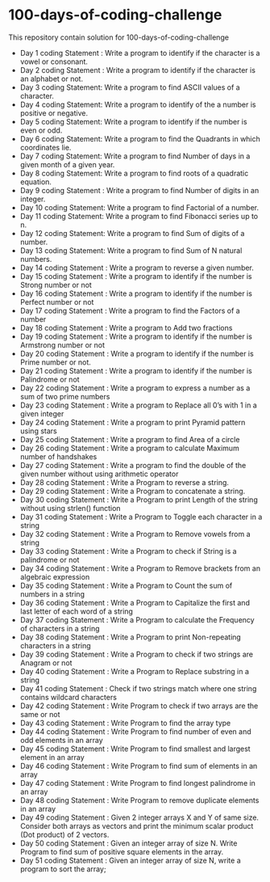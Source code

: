 # 100-days-of-coding-challenge

This repository contain solution for 100-days-of-coding-challenge

-   Day 1 coding Statement : Write a program to identify if the character is a vowel or consonant.
-   Day 2 coding Statement : Write a program to identify if the character is an alphabet or not.
-   Day 3 coding Statement: Write a program to find ASCII values of a character.
-   Day 4 coding Statement: Write a program to identify of the a number is positive or negative.
-   Day 5 coding Statement: Write a program to identify if the number is even or odd.
-   Day 6 coding Statement: Write a program to find the Quadrants in which coordinates lie.
-   Day 7 coding Statement: Write a program to find Number of days in a given month of a given year.
-   Day 8 coding Statement: Write a program to find roots of a quadratic equation.
-   Day 9 coding Statement : Write a program to find Number of digits in an integer.
-   Day 10 coding Statement: Write a program to find Factorial of a number.
-   Day 11 coding Statement: Write a program to find Fibonacci series up to n.
-   Day 12 coding Statement: Write a program to find Sum of digits of a number.
-   Day 13 coding Statement: Write a program to find Sum of N natural numbers.
-   Day 14 coding Statement : Write a program to reverse a given number.
-   Day 15 coding Statement : Write a program to identify if the number is Strong number or not
-   Day 16 coding Statement : Write a program to identify if the number is Perfect number or not
-   Day 17 coding Statement : Write a program to find the Factors of a number
-   Day 18 coding Statement : Write a program to Add two fractions
-   Day 19 coding Statement : Write a program to identify if the number is Armstrong number or not
-   Day 20 coding Statement : Write a program to identify if the number is Prime number or not.
-   Day 21 coding Statement : Write a program to identify if the number is Palindrome or not
-   Day 22 coding Statement : Write a program to express a number as a sum of two prime numbers
-   Day 23 coding Statement : Write a program to Replace all 0’s with 1 in a given integer
-   Day 24 coding Statement : Write a program to print Pyramid pattern using stars
-   Day 25 coding Statement : Write a program to find Area of a circle
-   Day 26 coding Statement : Write a program to calculate Maximum number of handshakes
-   Day 27 coding Statement : Write a program to find the double of the given number without using arithmetic operator
-   Day 28 coding Statement : Write a Program to reverse a string.
-   Day 29 coding Statement : Write a Program to concatenate a string.
-   Day 30 coding Statement : Write a Program to print Length of the string without using strlen() function
-   Day 31 coding Statement : Write a Program to Toggle each character in a string
-   Day 32 coding Statement : Write a Program to Remove vowels from a string
-   Day 33 coding Statement : Write a Program to check if String is a palindrome or not
-   Day 34 coding Statement : Write a Program to Remove brackets from an algebraic expression
-   Day 35 coding Statement : Write a Program to Count the sum of numbers in a string
-   Day 36 coding Statement : Write a Program to Capitalize the first and last letter of each word of a string
-   Day 37 coding Statement : Write a Program to calculate the Frequency of characters in a string
-   Day 38 coding Statement : Write a Program to print Non-repeating characters in a string
-   Day 39 coding Statement : Write a Program to check if two strings are Anagram or not
-   Day 40 coding Statement : Write a Program to Replace substring in a string
-   Day 41 coding Statement : Check if two strings match where one string contains wildcard characters
-   Day 42 coding Statement : Write Program to check if two arrays are the same or not
-   Day 43 coding Statement : Write Program to find the array type
-   Day 44 coding Statement : Write Program to find number of even and odd elements in an array
-   Day 45 coding Statement : Write Program to find smallest and largest element in an array
-   Day 46 coding Statement : Write Program to find sum of elements in an array
-   Day 47 coding Statement : Write Program to find longest palindrome in an array
-   Day 48 coding Statement : Write Program to remove duplicate elements in an array
-   Day 49 coding Statement : Given 2 integer arrays X and Y of same size. Consider both arrays as vectors and print the minimum scalar product (Dot product) of 2 vectors.
-   Day 50 coding Statement : Given an integer array of size N. Write Program to find sum of positive square elements in the array.
-   Day 51 coding Statement : Given an integer array of size N, write a program to sort the array;
